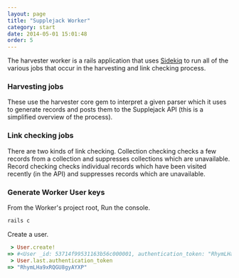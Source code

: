 ```yaml
---
layout: page
title: "Supplejack Worker"
category: start
date: 2014-05-01 15:01:48
order: 5
---
```


The harvester worker is a rails application that uses [Sidekiq](http://sidekiq.org/) to run all of the various jobs that occur in the harvesting and link checking process.

### Harvesting jobs
These use the harvester core gem to interpret a given parser which it uses to generate records and posts them to the Supplejack API (this is a simplified overview of the process).

### Link checking jobs
There are two kinds of link checking. Collection checking checks a few records from a collection and suppresses collections which are unavailable. Record checking checks individual records which have been visited recently (in the API) and suppresses records which are unavailable.

### Generate Worker User keys

From the Worker's project root, Run the console.

```ruby
rails c
```

Create a user.

```ruby
 > User.create!
=> #<User _id: 53714f99531163b56c000001, authentication_token: "RhymLHa9xRQGU8gyAYXP">
 > User.last.authentication_token
=> "RhymLHa9xRQGU8gyAYXP"
```
  
